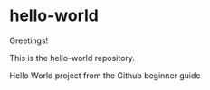 # hello-world

Greetings!

This is the hello-world repository.

Hello World project from the Github beginner guide
